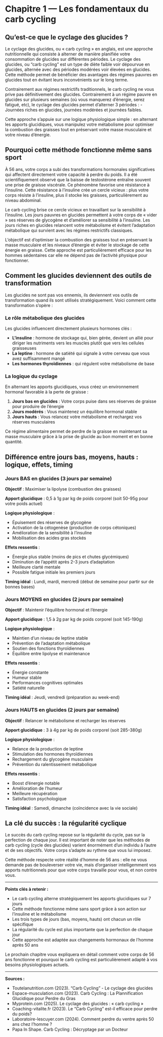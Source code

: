# Chapitre 1 — Les fondamentaux du carb cycling

## Qu’est-ce que le cyclage des glucides ?

Le cyclage des glucides, ou « carb cycling » en anglais, est une approche nutritionnelle qui consiste à alterner de manière planifiée votre consommation de glucides sur différentes périodes. Le cyclage des glucides, ou “carb cycling” est un type de diète faible voir dépourvue en glucides, alternée avec des périodes modérées voir élevées en glucides. Cette méthode permet de bénéficier des avantages des régimes pauvres en glucides tout en évitant leurs inconvénients sur le long terme.

Contrairement aux régimes restrictifs traditionnels, le carb cycling ne vous prive pas définitivement des glucides. Contrairement à un régime pauvre en glucides sur plusieurs semaines (où vous manquerez d’énergie, serez fatigué, etc), le cyclage des glucides permet d’alterner 3 périodes : - Journées riches en glucides, journées modérées et journées faibles.

Cette approche s’appuie sur une logique physiologique simple : en alternant les apports glucidiques, vous manipulez votre métabolisme pour optimiser la combustion des graisses tout en préservant votre masse musculaire et votre niveau d’énergie.

## Pourquoi cette méthode fonctionne même sans sport

À 56 ans, votre corps a subi des transformations hormonales significatives qui affectent directement votre capacité à perdre du poids. Il a été scientifiquement observé que la baisse de testostérone entraîne souvent une prise de graisse viscérale. Ce phénomène favorise une résistance à l’insuline. Cette résistance à l’insuline crée un cercle vicieux : plus votre corps résiste à l’insuline, plus il stocke les graisses, particulièrement au niveau abdominal.

Le carb cycling brise ce cercle vicieux en travaillant sur la sensibilité à l’insuline. Les jours pauvres en glucides permettent à votre corps de « vider » ses réserves de glycogène et d’améliorer sa sensibilité à l’insuline. Les jours riches en glucides relancent votre métabolisme et évitent l’adaptation métabolique qui survient avec les régimes restrictifs classiques.

L’objectif est d’optimiser la combustion des graisses tout en préservant la masse musculaire et les niveaux d’énergie et éviter le stockage de cette énergie en graisse. Cette approche est particulièrement efficace pour les hommes sédentaires car elle ne dépend pas de l’activité physique pour fonctionner.

## Comment les glucides deviennent des outils de transformation

Les glucides ne sont pas vos ennemis, ils deviennent vos outils de transformation quand ils sont utilisés stratégiquement. Voici comment cette transformation s’opère :

### Le rôle métabolique des glucides

Les glucides influencent directement plusieurs hormones clés :

- **L’insuline** : hormone de stockage qui, bien gérée, devient un allié pour diriger les nutriments vers les muscles plutôt que vers les cellules graisseuses
- **La leptine** : hormone de satiété qui signale à votre cerveau que vous avez suffisamment mangé
- **Les hormones thyroïdiennes** : qui régulent votre métabolisme de base

### La logique du cyclage

En alternant les apports glucidiques, vous créez un environnement hormonal favorable à la perte de graisse :

1. **Jours bas en glucides** : Votre corps puise dans ses réserves de graisse pour produire de l’énergie
1. **Jours modérés** : Vous maintenez un équilibre hormonal stable
1. **Jours hauts** : Vous relancez votre métabolisme et rechargez vos réserves musculaires

Ce régime alimentaire permet de perdre de la graisse en maintenant sa masse musculaire grâce à la prise de glucide au bon moment et en bonne quantité.

## Différence entre jours bas, moyens, hauts : logique, effets, timing

### Jours BAS en glucides (3 jours par semaine)

**Objectif** : Maximiser la lipolyse (combustion des graisses)

**Apport glucidique** : 0,5 à 1g par kg de poids corporel (soit 50-95g pour votre poids actuel)

**Logique physiologique** :

- Épuisement des réserves de glycogène
- Activation de la cétogenèse (production de corps cétoniques)
- Amélioration de la sensibilité à l’insuline
- Mobilisation des acides gras stockés

**Effets ressentis** :

- Énergie plus stable (moins de pics et chutes glycémiques)
- Diminution de l’appétit après 2-3 jours d’adaptation
- Meilleure clarté mentale
- Possible fatigue initiale les premiers jours

**Timing idéal** : Lundi, mardi, mercredi (début de semaine pour partir sur de bonnes bases)

### Jours MOYENS en glucides (2 jours par semaine)

**Objectif** : Maintenir l’équilibre hormonal et l’énergie

**Apport glucidique** : 1,5 à 2g par kg de poids corporel (soit 145-190g)

**Logique physiologique** :

- Maintien d’un niveau de leptine stable
- Prévention de l’adaptation métabolique
- Soutien des fonctions thyroïdiennes
- Équilibre entre lipolyse et maintenance

**Effets ressentis** :

- Énergie constante
- Humeur stable
- Performances cognitives optimales
- Satiété naturelle

**Timing idéal** : Jeudi, vendredi (préparation au week-end)

### Jours HAUTS en glucides (2 jours par semaine)

**Objectif** : Relancer le métabolisme et recharger les réserves

**Apport glucidique** : 3 à 4g par kg de poids corporel (soit 285-380g)

**Logique physiologique** :

- Relance de la production de leptine
- Stimulation des hormones thyroïdiennes
- Rechargement du glycogène musculaire
- Prévention du ralentissement métabolique

**Effets ressentis** :

- Boost d’énergie notable
- Amélioration de l’humeur
- Meilleure récupération
- Satisfaction psychologique

**Timing idéal** : Samedi, dimanche (coïncidence avec la vie sociale)

## La clé du succès : la régularité cyclique

Le succès du carb cycling repose sur la régularité du cycle, pas sur la perfection de chaque jour. Il est important de noter que les méthodes de carb cycling (cycle des glucides) varient énormément d’un individu à l’autre et de ses objectifs. Votre corps s’adapte au rythme que vous lui imposez.

Cette méthode respecte votre réalité d’homme de 56 ans : elle ne vous demande pas de bouleverser votre vie, mais d’organiser intelligemment vos apports nutritionnels pour que votre corps travaille pour vous, et non contre vous.

-----

**Points clés à retenir :**

- Le carb cycling alterne stratégiquement les apports glucidiques sur 7 jours
- Cette méthode fonctionne même sans sport grâce à son action sur l’insuline et le métabolisme
- Les trois types de jours (bas, moyens, hauts) ont chacun un rôle spécifique
- La régularité du cycle est plus importante que la perfection de chaque jour
- Cette approche est adaptée aux changements hormonaux de l’homme après 50 ans

Le prochain chapitre vous expliquera en détail comment votre corps de 56 ans fonctionne et pourquoi le carb cycling est particulièrement adapté à vos besoins physiologiques actuels.

-----

**Sources :**

- Toutelanutrition.com (2023). “Carb Cycling” - Le cyclage des glucides
- Espace-musculation.com (2023). Carb Cycling : La Plannification Glucidique pour Perdre du Gras
- Myprotein.com (2025). Le cyclage des glucides : « carb cycling »
- Coaching-vitalite.fr (2023). Le “Carb Cycling” est-il efficace pour perdre du poids?
- Laboratoire-lescuyer.com (2024). Comment perdre du ventre après 50 ans chez l’homme ?
- Papa In Shape. Carb Cycling : Décryptage par un Docteur